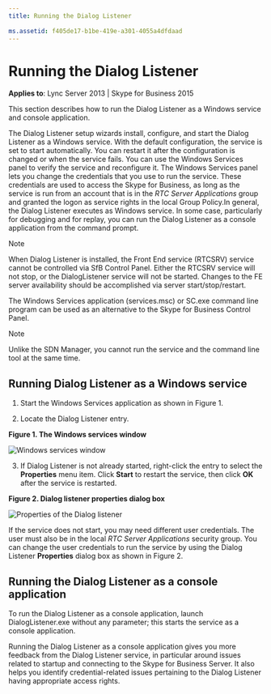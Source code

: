 ```yaml
---
title: Running the Dialog Listener
 
ms.assetid: f405de17-b1be-419e-a301-4055a4dfdaad
---
```



# Running the Dialog Listener


  
    
    

 **Applies to**: Lync Server 2013 | Skype for Business 2015

This section describes how to run the Dialog Listener as a Windows service and console application. 
  
    
    

The Dialog Listener setup wizards install, configure, and start the Dialog Listener as a Windows service. With the default configuration, the service is set to start automatically. You can restart it after the configuration is changed or when the service fails. You can use the Windows Services panel to verify the service and reconfigure it. The Windows Services panel lets you change the credentials that you use to run the service. These credentials are used to access the Skype for Business, as long as the service is run from an account that is in the  *RTC Server Applications*  group and granted the logon as service rights in the local Group Policy.In general, the Dialog Listener executes as Windows service. In some case, particularly for debugging and for replay, you can run the Dialog Listener as a console application from the command prompt. 

> [!NOTE]
> When Dialog Listener is installed, the Front End service (RTCSRV) service cannot be controlled via SfB Control Panel. Either the RTCSRV service will not stop, or the DialogListener service will not be started. Changes to the FE server availability should be accomplished via server start/stop/restart. 
> 
> The Windows Services application (services.msc) or SC.exe command line program can be used as an alternative to the Skype for Business Control Panel. 


> [!NOTE]
> Unlike the SDN Manager, you cannot run the service and the command line tool at the same time. 
  
    
    


## Running Dialog Listener as a Windows service


1. Start the Windows Services application as shown in Figure 1. 
    
  
2. Locate the Dialog Listener entry. 
    
  **Figure 1. The Windows services window**

  

  ![Windows services window](../images/4a5a3320-7408-4ae6-886c-56b4b5dcb907.png)
  

  

  
3. If Dialog Listener is not already started, right-click the entry to select the **Properties** menu item. Click **Start** to restart the service, then click **OK** after the service is restarted.
    
  **Figure 2. Dialog listener properties dialog box**

  

  ![Properties of the Dialog listener](../images/5e5b4921-fe81-46f6-b996-f58033e80fe8.png)
  

  If the service does not start, you may need different user credentials. The user must also be in the local  *RTC Server Applications*  security group. You can change the user credentials to run the service by using the Dialog Listener **Properties** dialog box as shown in Figure 2.
    
  

## Running the Dialog Listener as a console application

To run the Dialog Listener as a console application, launch DialogListener.exe without any parameter; this starts the service as a console application. 
  
    
    
Running the Dialog Listener as a console application gives you more feedback from the Dialog Listener service, in particular around issues related to startup and connecting to the Skype for Business Server. It also helps you identify credential-related issues pertaining to the Dialog Listener having appropriate access rights. 
  
    
    

